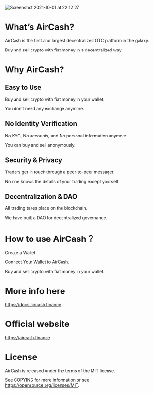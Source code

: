 ![Screenshot 2021-10-01 at 22 12 27](https://user-images.githubusercontent.com/84432217/135695913-ec6d247c-fa6b-44ed-be0f-af45adaf9986.jpg)

# What’s AirCash?

AirCash is the first and largest decentralized OTC platform in the galaxy.

Buy and sell crypto with fiat money in a decentralized way.

# Why AirCash?

## Easy to Use

Buy and sell crypto with fiat money in your wallet.

You don’t need any exchange anymore.

## No Identity Verification

No KYC, No accounts, and No personal information anymore.

You can buy and sell anonymously.

## Security & Privacy 

Traders get in touch through a peer-to-peer messager.

No one knows the details of your trading except yourself.

## Decentralization & DAO

All trading takes place on the blockchain.

We have built a DAO for decentralized governance. 

# How to use AirCash？

Create a Wallet.

Connect Your Wallet to AirCash.

Buy and sell crypto with fiat money in your wallet.

# More info here

https://docs.aircash.finance

# Official website

https://aircash.finance

# License

AirCash is released under the terms of the MIT license. 

See COPYING for more information or see https://opensource.org/licenses/MIT.
